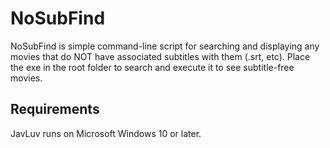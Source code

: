 # NoSubFind

NoSubFind is simple command-line script for searching and displaying any movies that do NOT have associated subtitles with them (.srt, etc).  Place the exe in the root folder to search and execute it to see subtitle-free movies.

## Requirements

JavLuv runs on Microsoft Windows 10 or later.

